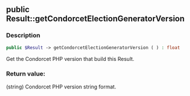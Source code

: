 ## public Result::getCondorcetElectionGeneratorVersion

### Description    

```php
public $Result -> getCondorcetElectionGeneratorVersion ( ) : float
```

Get the Condorcet PHP version that build this Result.
    

### Return value:   

(string) Condorcet PHP version string format.

